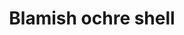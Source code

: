 ---
layout: item
title: Blamish ochre shell
item-id: 3349
datatable: true
id: 3349
name: "Blamish ochre shell"
members: true
lowalch: 60
highalch: 90
examine: "A large muddy yellow coloured blamish snail shell, looks protective."
monsters:
  - id: 2646
    name: "Ochre Blamish Snail"
    members: true
    combat_level: 10
    wiki_url: "https://oldschool.runescape.wiki/w/Ochre_Blamish_Snail#Round"
    drops:
      - quantity: "1"
        rarity: 1
    image: "https://oldschool.runescape.wiki/images/thumb/c/ca/Ochre_Blamish_Snail_%28round%29.png/200px-Ochre_Blamish_Snail_%28round%29.png?6a9ff"
  - id: 2651
    name: "Ochre Blamish Snail"
    members: true
    combat_level: 15
    wiki_url: "https://oldschool.runescape.wiki/w/Ochre_Blamish_Snail#Pointed"
    drops:
      - quantity: "1"
        rarity: 1
    image: "https://oldschool.runescape.wiki/images/thumb/c/ca/Ochre_Blamish_Snail_%28round%29.png/200px-Ochre_Blamish_Snail_%28round%29.png?6a9ff"
---
